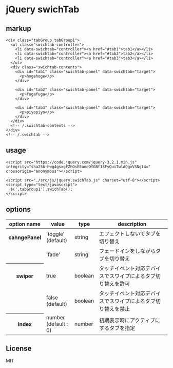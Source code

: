 # jQuery swichTab

## markup
```
<div class="tabGroup tabGroup1">
  <ul class="swichtab-controller">
    <li data-swichtab="controller"><a href="#tab1">tab1</a></li>
    <li data-swichtab="controller"><a href="#tab2">tab2</a></li>
    <li data-swichtab="controller"><a href="#tab3">tab3</a></li>
  </ul>
  <div class="swichtab-contents">
    <div id="tab1" class="swichtab-panel" data-swichtab="target">
      <p>hogehoge</p>
    </div>
 
    <div id="tab2" class="swichtab-panel" data-swichtab="target">
      <p>fugafuga</p>
    </div>
 
    <div id="tab3" class="swichtab-panel" data-swichtab="target">
      <p>piyopiyo</p>
    </div>
  </div>
  <!-- /.swichtab-contents -->
</div>
<!-- /.swichtab -->
```

## usage
```
<script src="https://code.jquery.com/jquery-3.2.1.min.js" integrity="sha256-hwg4gsxgFZhOsEEamdOYGBf13FyQuiTwlAQgxVSNgt4=" crossorigin="anonymous"></script>
 
<script src="./src/js/jquery.swichTab.js" charset="utf-8"></script>
<script type="text/javascript">
  $('.tabGroup1').swichTab();
</script>
```

## options
<table>
  <thead>
    <tr>
      <th>option name</th>
      <th>value</th>
      <th>type</th>
      <th>description</th>
    </tr>
  </thead>
  <tr>
    <th>cahngePanel</th>
    <td>'toggle'<br>(default)</td>
    <td>string</td>
    <td>エフェクトしないでタブを切り替え</td>
  </tr>
  <tr>
    <td></td>
    <td>'fade'</td>
    <td>string</td>
    <td>フェードインをしながらタブを切り替え</td>
  </tr>
  <tr>
    <th>swiper</th>
    <td>true</td>
    <td>boolean</td>
    <td>タッチイベント対応デバイスでスワイプによるタブ切り替えを許可</td>
  </tr>
  <tr>
    <td></td>
    <td>false<br>(default)</td>
    <td>boolean</td>
    <td>タッチイベント対応デバイスでスワイプによるタブ切り替えを禁止</td>
  </tr>
  <tr>
    <th>index</th>
    <td>number<br>(default : 0)</td>
    <td>number</td>
    <td>初期表示時にアクティブにするタブを指定</td>
  </tr>
</table>

## License
MIT